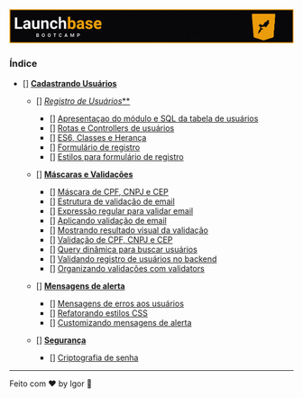 <div style="text-align: center;">
  <a href="#">
    <img alt="LaunchBase" src="../../.github/logo.jpg"/>
  </a>
</div>

### **Índice**

- [] [**Cadastrando Usuários**](#)

  - [] [*Registro de Usuários***](#)
    - [] [Apresentaçao do módulo e SQL da tabela de usuários](#)
    - [] [Rotas e Controllers de usuários](#)
    - [] [ES6, Classes e Herança](#)
    - [] [Formulário de registro](#)
    - [] [Estilos para formulário de registro](#)

  - [] [**Máscaras e Validações**](#)
    - [] [Máscara de CPF, CNPJ e CEP](#)
    - [] [Estrutura de validação de email](#)
    - [] [Expressão regular para validar email](#)
    - [] [Aplicando validação de email](#)
    - [] [Mostrando resultado visual da validação](#)
    - [] [Validação de CPF, CNPJ e CEP](#)
    - [] [Query dinâmica para buscar usuários](#)
    - [] [Validando registro de usuários no backend](#)
    - [] [Organizando validações com validators](#)

  - [] [**Mensagens de alerta**](#)
    - [] [Mensagens de erros aos usuários](#)
    - [] [Refatorando estilos CSS](#)
    - [] [Customizando mensagens de alerta](#)

  - [] [**Segurança**](#)
    - [] [Criptografia de senha](#)

---

Feito com ❤ by Igor 🖖